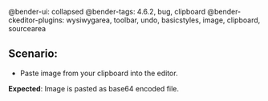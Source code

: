 @bender-ui: collapsed
@bender-tags: 4.6.2, bug, clipboard
@bender-ckeditor-plugins: wysiwygarea, toolbar, undo, basicstyles, image, clipboard, sourcearea

## Scenario:

* Paste image from your clipboard into the editor.

**Expected**: Image is pasted as base64 encoded file.

